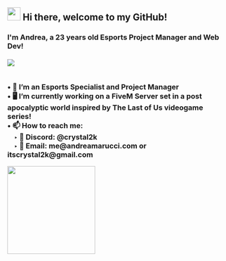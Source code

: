 <h2><img src='https://i.imgur.com/rHXHSgw.gif' width='30'> Hi there, welcome to my GitHub!  </h2>
<h3> I'm <strong>Andrea</strong>, a 23 years old Esports Project Manager and Web Dev! <br><br>

<a href="http://discord.andreamarucci.com" target="_blank">
  <img src="https://lanyard.kyrie25.me/api/201055147722407937?waveColor=ff0c27&waveSpotifyColor=ff0a10&gradient=f93751-f78e98-e5686c"/>
</a>

<p> 
<br>&#8226; 💼 I’m an Esports Specialist and Project Manager
<br>&#8226; 🖥️ I’m currently working on a FiveM Server set in a post apocalyptic world inspired by The Last of Us videogame series!
<br>&#8226; 📫 How to reach me:
<br>&nbsp;&nbsp;&nbsp;&nbsp;&#8227; 💬 Discord: @crystal2k
<br>&nbsp;&nbsp;&nbsp;&nbsp;&#8227; 📧 Email: me@andreamarucci.com or itscrystal2k@gmail.com
</p>
  
 <p> 
 <a href='https://ko-fi.com/crystal2k'><img src='https://i.imgur.com/mlovzWn.png' width='200'></a>
 </p>
